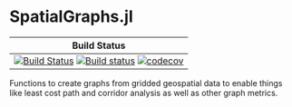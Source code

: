 # SpatialGraphs.jl


| **Build Status**|
|:-----------------------------------------------------:|
| [![Build Status](https://github.com/Circuitscape/SpatialGraphs.jl/workflows/CI/badge.svg)](https://github.com/Circuitscape/SpatialGraphs.jl/actions?query=workflow%3ACI) [![Build status](https://ci.appveyor.com/api/projects/status/u9r2sebr3nnk8s3q?svg=true)](https://ci.appveyor.com/project/vlandau/spatialgraphs-jl) [![codecov](https://codecov.io/gh/Circuitscape/SpatialGraphs.jl/branch/main/graph/badge.svg)](https://codecov.io/gh/Circuitscape/SpatialGraphs.jl) |

Functions to create graphs from gridded geospatial data to enable things like least cost path and corridor analysis as well as other graph metrics.
